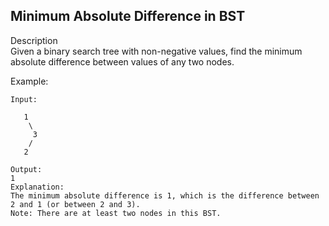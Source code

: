 Minimum Absolute Difference in BST
---
Description<br/>
Given a binary search tree with non-negative values, find the minimum absolute difference between values of any two nodes.

Example:
```
Input:

   1
    \
     3
    /
   2

Output:
1
Explanation:
The minimum absolute difference is 1, which is the difference between 2 and 1 (or between 2 and 3).
Note: There are at least two nodes in this BST.
```

